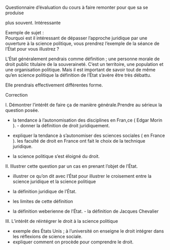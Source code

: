 Questionnaire d’évaluation du cours à faire remonter pour que sa se produise

plus souvent. Intéressante

Exemple de sujet :  
Pourquoi est il intéressant de dépasser l’approche juridique par une ouverture à la science politique, vous prendrez l’exemple de la séance de l’État pour vous illustrez ?

L’État généralement pendrais comme définition ; une personne morale de droit public titulaire de la souveraineté. C’est un territoire, une population et une organisation politique. Mais il est important de savoir tout de même qu’en science politique la définition de l’État s’avère être très débattu.

Elle prendrais effectivement différentes forme.

Correction

I. Démontrer l’intérêt de faire ça de manière générale.Prendre au sérieux la question posée.

- la tendance à l’autonomisation des disciplines en Fran,ce ( Edgar Morin ). - donner la définition de droit juridiquement.  
- expliquer la tendance à s’autonomiser des sciences sociales ( en France ). les faculté de droit en France ont fait le choix de la technique juridique.

- la science politique s’est éloigné du droit.

II. Illustrer cette question par un cas en prenant l’objet de l’État.

- illustrer ce qu’on dit avec l’État pour illustrer le croisement entre la science juridique et la science politique  
- la définition juridique de l’État.  
- les limites de cette définition

- la définition weberienne de l’État. - la définition de Jacques Chevalier

III. L’intérêt de réintégrer le droit à la science politique

- exemple des États Unis ; à l’université on enseigne le droit intégrer dans les réflexions de science sociale.  
- expliquer comment on procède pour comprendre le droit.
